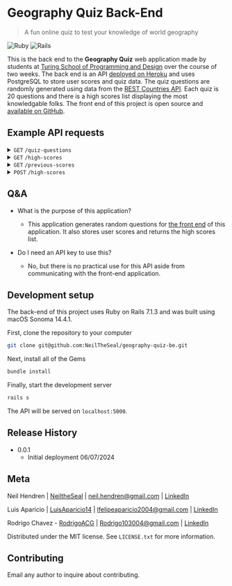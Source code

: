 # Geography Quiz Back-End
> A fun online quiz to test your knowledge of world geography

![Ruby][ruby-image]
![Rails][rails-image]

This is the back end to the **Geography Quiz** web application made by students at [Turing School of Programming and Design](https://turing.edu) over the course of two weeks. The back end is an API [deployed on Heroku](https://ancient-plains-68209-663b50393b93.herokuapp.com/api/v0) and uses PostgreSQL to store user scores and quiz data. The quiz questions are randomly generated using data from the [REST Countries API](https://restcountries.com). Each quiz is 20 questions and there is a high scores list displaying the most knowledgable folks. The front end of this project is open source and [available on GitHub](https://github.com/NeilTheSeal/geography-quiz-fe).

## Example API requests

<details>
 <summary><code>GET</code> <code>/quiz-questions</code></summary>


##### Parameters

> | name      |  type     | data type               | description                                                           |
> |-----------|-----------|-------------------------|-----------------------------------------------------------------------|
> | None      |  N/A | N/A   | N/A  |

##### Headers

> | name      |  type     | data type               | description                                                           |
> |-----------|-----------|-------------------------|-----------------------------------------------------------------------|
> | accept      |  optional | string   | application/json  |

##### Responses

> | http code     | content-type                      | response                                                            |
> |---------------|-----------------------------------|---------------------------------------------------------------------|
> | `200`         | `application/json`        | `{"data": [{"id":"0","type":"questions","attributes":{"question":"...","correct_answer":"...","options":["..."],"image": false}}, ...]}`                                |

##### Example cURL

> ```javascript
>  curl -X GET -H "accept: application/json" "https://ancient-plains-68209-663b50393b93.herokuapp.com/api/v0/quiz-questions"
> ```
</details>

<details>
 <summary><code>GET</code> <code>/high-scores</code></summary>


##### Parameters

> | name      |  type     | data type               | description                                                           |
> |-----------|-----------|-------------------------|-----------------------------------------------------------------------|
> | None      |  N/A | N/A   | N/A  |

##### Headers

> | name      |  type     | data type               | description                                                           |
> |-----------|-----------|-------------------------|-----------------------------------------------------------------------|
> | accept      |  optional | string   | application/json  |

##### Responses

> | http code     | content-type                      | response                                                            |
> |---------------|-----------------------------------|---------------------------------------------------------------------|
> | `200`         | `application/json`        | `{"data":[{"id":"1","type":"high_scores","attributes":{"user_id":"...","number_correct":15,"created_at":"2024-06-06T00:00:00Z"}}, ...]}`                                |
> | `304`         | `application/json`        | `(same as above)`                                |

##### Example cURL

> ```javascript
>  curl -X GET -H "accept: application/json" "https://ancient-plains-68209-663b50393b93.herokuapp.com/api/v0/high-scores"
> ```
</details>

<details>
 <summary><code>GET</code> <code>/previous-scores</code></summary>


##### Parameters

> | name      |  type     | data type               | description                                                           |
> |-----------|-----------|-------------------------|-----------------------------------------------------------------------|
> | user_id      |  required | string   | the user id as recorded in the front-end database  |

##### Headers

> | name      |  type     | data type               | description                                                           |
> |-----------|-----------|-------------------------|-----------------------------------------------------------------------|
> | accept      |  optional | string   | application/json  |

##### Responses

> | http code     | content-type                      | response                                                            |
> |---------------|-----------------------------------|---------------------------------------------------------------------|
> | `200`         | `application/json`        | `{"data":[{"id":"1","type":"high_scores","attributes":{"user_id":"...","number_correct":15,"created_at":"2024-06-06T00:00:00Z"}}, ...]}`                                |
> | `304`         | `application/json`        | `(same as above)`                                |                            |

##### Example cURL

> ```javascript
>  curl -X GET -H "accept: application/json" "https://ancient-plains-68209-663b50393b93.herokuapp.com/api/v0/previous-scores?user_id=0123456789"
> ```
</details>

<details>
 <summary><code>POST</code> <code>/high-scores</code></summary>


##### Parameters

> | name      |  type     | data type               | description                                                           |
> |-----------|-----------|-------------------------|-----------------------------------------------------------------------|
> | user_id      |  required | string   | the user id as recorded in the front-end database  |
> | number_correct     |  required | integer   | the number of questions that were correct on the quiz  |

##### Headers

> | name      |  type     | data type               | description                                                           |
> |-----------|-----------|-------------------------|-----------------------------------------------------------------------|
> | accept      |  optional | string   | application/json  |

##### Responses

> | http code     | content-type                      | response                                                            |
> |---------------|-----------------------------------|---------------------------------------------------------------------|
> | `302`         | `none`        | `(redirect to user dashboard or home page)`                                |                              |

##### Example cURL

> ```javascript
>  curl -X GET -H "accept: application/json" "https://ancient-plains-68209-663b50393b93.herokuapp.com/api/v0/high-scores?user_id=0123456789&number_correct=5"
> ```
</details>

## Q&A

- What is the purpose of this application?
  - This application generates random questions for [the front end](https://github.com/NeilTheSeal/geography-quiz-fe) of this application. It also stores user scores and returns the high scores list.

- Do I need an API key to use this?
  - No, but there is no practical use for this API aside from communicating with the front-end application.

## Development setup

The back-end of this project uses Ruby on Rails 7.1.3 and was built using macOS Sonoma 14.4.1.

First, clone the repository to your computer

```sh
git clone git@github.com:NeilTheSeal/geography-quiz-be.git
```

Next, install all of the Gems

```sh
bundle install
```

Finally, start the development server

```sh
rails s
```

The API will be served on `localhost:5000`.

## Release History

* 0.0.1
    * Initial deployment 06/07/2024

## Meta

Neil Hendren | [NeiltheSeal](https://github.com/NeiltheSeal) | neil.hendren@gmail.com | [LinkedIn](https://www.linkedin.com/in/neilhendren/)

Luis Aparicio | [LuisAparicio14](https://github.com/luisaparicio14) | lfelipeaparicio2004@gmail.com | [LinkedIn](https://www.linkedin.com/in/luis-aparicio14/)

Rodrigo Chavez - [RodrigoACG](https://github.com/RodrigoACG) | Rodrigo103004@gmail.com | [LinkedIn](http://www.linkedin.com/in/rodrigo-chavez1)

Distributed under the MIT license. See ``LICENSE.txt`` for more information.

## Contributing

Email any author to inquire about contributing.

<!-- Markdown link & img dfn's -->
[ruby-image]: https://img.shields.io/badge/Ruby-CC342D?style=for-the-badge&logo=ruby&logoColor=white
[rails-image]: https://img.shields.io/badge/Ruby_on_Rails-CC0000?style=for-the-badge&logo=ruby-on-rails&logoColor=white

